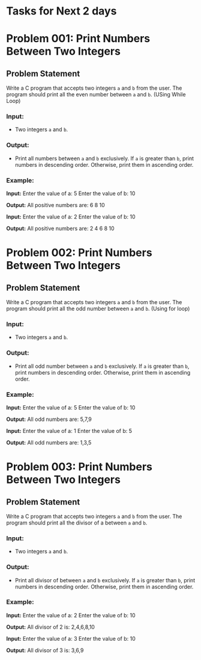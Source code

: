 # Tasks for Next 2 days


# Problem 001:  Print Numbers Between Two Integers
## Problem Statement

Write a C program that accepts two integers `a` and `b` from the user. The program should print all the even number between `a` and `b`. (USing While Loop)

### Input:
- Two integers `a` and `b`.

### Output:
- Print all numbers between `a` and `b` exclusively. If `a` is greater than `b`, print numbers in descending order. Otherwise, print them in ascending order.

### Example:

**Input:**
Enter the value of a: 5 
Enter the value of b: 10

**Output:**
All positive numbers are: 6 8 10


**Input:**
Enter the value of a: 2
Enter the value of b: 10

**Output:**
All positive numbers are: 2 4 6 8 10


# Problem 002:  Print Numbers Between Two Integers
## Problem Statement
Write a C program that accepts two integers `a` and `b` from the user. The program should print all the odd number between `a` and `b`. (Using for loop)

### Input:
- Two integers `a` and `b`.

### Output:
- Print all odd number between `a` and `b` exclusively. If `a` is greater than `b`, print numbers in descending order. Otherwise, print them in ascending order.

### Example:

**Input:**
Enter the value of a: 5 
Enter the value of b: 10

**Output:**
All odd numbers are: 5,7,9


**Input:**
Enter the value of a: 1 
Enter the value of b: 5

**Output:**
All odd numbers are: 1,3,5



# Problem 003:  Print Numbers Between Two Integers
## Problem Statement
Write a C program that accepts two integers `a` and `b` from the user. The program should print all the divisor of a between `a` and `b`.

### Input:
- Two integers `a` and `b`.

### Output:
- Print all divisor of  between `a` and `b` exclusively. If `a` is greater than `b`, print numbers in descending order. Otherwise, print them in ascending order.

### Example:

**Input:**
Enter the value of a: 2
Enter the value of b: 10

**Output:**
All divisor of 2 is: 2,4,6,8,10


**Input:**
Enter the value of a: 3
Enter the value of b: 10

**Output:**
All divisor of 3 is: 3,6,9